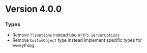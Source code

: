 # Version 4.0.0

### Types

* Remove `TlsOptions` instead use `HTTPS.ServerOptions`
* Remove `CustomObject` type instead implement specific types for everything
